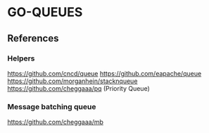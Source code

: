 # GO-QUEUES

## References

### Helpers
https://github.com/cncd/queue
https://github.com/eapache/queue
https://github.com/morganhein/stacknqueue
https://github.com/cheggaaa/pq (Priority Queue)

### Message batching queue
https://github.com/cheggaaa/mb

